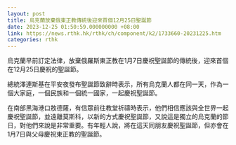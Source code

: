 ```yaml
---
layout: post
title: 烏克蘭放棄俄東正教傳統後迎來首個12月25日聖誕節
date: 2023-12-25 01:50:59.000000000 +08:00
link: https://news.rthk.hk/rthk/ch/component/k2/1733660-20231225.htm
categories: rthk
---
```


烏克蘭早前訂定法律，放棄俄羅斯東正教在1月7日慶祝聖誕節的傳統後，迎來首個在12月25日慶祝的聖誕節。

總統澤連斯基在平安夜發布聖誕節致辭時表示，所有烏克蘭人都在同一天，作為一個大家庭，一個民族和一個統一國家，一起慶祝聖誕節。

在南部黑海港口敖德薩，有信眾前往教堂祈禱時表示，他們相信應該與全世界一起慶祝聖誕節，並遠離莫斯科，以新的方式慶祝聖誕節，又說這是獨立的烏克蘭的節日，對他們來說是非常重要。有年輕人說，將在這天同朋友慶祝聖誕節，但亦會在1月7日與父母慶祝東正教的聖誕節。
